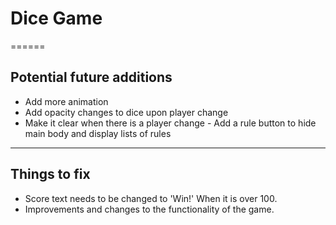 # Dice Game
======
## Potential future additions
* Add more animation
* Add opacity changes to dice upon player change
* Make it clear when there is a player change - Add a rule button to hide main body and display lists of rules
------
## Things to fix
* Score text needs to be changed to 'Win!' When it is over 100.
* Improvements and changes to the functionality of the game. 
